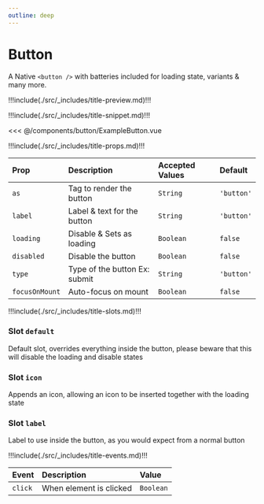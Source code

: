 ```yaml
---
outline: deep
---
```


# Button

A Native `<button />`  with batteries included for loading state, variants & many more.

!!!include(./src/_includes/title-preview.md)!!!

<wrapper src="components/button/demo" />

!!!include(./src/_includes/title-snippet.md)!!!

<<< @/components/button/ExampleButton.vue

!!!include(./src/_includes/title-props.md)!!!

| Prop           | Description                   | Accepted Values | Default    |
|:---------------|:------------------------------|:----------------|:-----------|
| `as`           | Tag to render the button      | `String`        | `'button'` |
| `label`        | Label & text for the button   | `String`        | `'button'` |
| `loading`      | Disable & Sets as loading     | `Boolean`       | `false`    |
| `disabled`     | Disable the button            | `Boolean`       | `false`    |
| `type`         | Type of the button Ex: submit | `String`        | `'button'` |
| `focusOnMount` | Auto-focus on mount           | `Boolean`       | `false`    |


!!!include(./src/_includes/title-slots.md)!!!

### Slot `default`

Default slot, overrides everything inside the button, please beware that this will disable the loading and disable states

### Slot `icon`

Appends an icon, allowing an icon to be inserted together with the loading state

### Slot `label`

Label to use inside the button, as you would expect from a normal button

!!!include(./src/_includes/title-events.md)!!!

| Event   | Description             | Value     |
|:--------|:------------------------|:----------|
| `click` | When element is clicked | `Boolean` |








